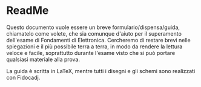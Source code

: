 # ReadMe
Questo documento vuole essere un breve formulario/dispensa/guida, chiamatelo come volete, che sia comunque d'aiuto per il superamento dell'esame di Fondamenti di Elettronica. Cercheremo di restare brevi nelle spiegazioni e il più possibile terra a terra, in modo da rendere la lettura veloce e facile, soprattutto durante l'esame visto che si può portare qualsiasi materiale alla prova.


La guida è scritta in LaTeX, mentre tutti i disegni e gli schemi sono realizzati con Fidocadj.

